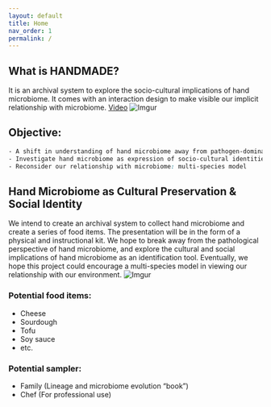 ```yaml
---
layout: default
title: Home
nav_order: 1
permalink: /
---
```

## What is HANDMADE?
It is an archival system to explore the socio-cultural implications of hand microbiome. It comes with an interaction design to make visible our implicit relationship with microbiome.
[Video](https://vimeo.com/336161134) 
![Imgur](https://i.imgur.com/MDzllZ2.png)

## Objective:
```scss
- A shift in understanding of hand microbiome away from pathogen-dominated concept
- Investigate hand microbiome as expression of socio-cultural identities
- Reconsider our relationship with microbiome: multi-species model
```

## Hand Microbiome as Cultural Preservation & Social Identity
We intend to create an archival system to collect hand microbiome and create a series of food items. The presentation will be in the form of a physical and instructional kit. We hope to break away from the pathological perspective of hand microbiome, and explore the cultural and social implications of hand microbiome as an identification tool. Eventually, we hope this project could encourage a multi-species model in viewing our relationship with our environment.
![Imgur](https://i.imgur.com/J1bGEie.jpg)

### Potential food items:
- Cheese
- Sourdough
- Tofu
- Soy sauce
- etc.

### Potential sampler: 
- Family (Lineage and microbiome evolution “book”)
- Chef (For professional use)
